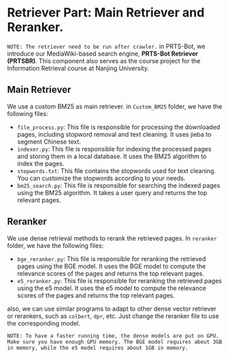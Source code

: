 # Retriever Part: Main Retriever and Reranker.

`NOTE: The retriever need to be run after crawler.`
in PRTS-Bot, we introduce our MediaWiki-based search engine, **PRTS-Bot Retriever (PRTSBR)**. This component also serves as the course project for the Information Retrieval course at Nanjing University.

## Main Retriever
We use a custom BM25 as main retriever. in `Custom_BM25` folder, we have the following files:
- `file_process.py`: This file is responsible for processing the downloaded pages, including stopword removal and text cleaning. It uses jieba to segment Chinese text.
- `indexer.py`: This file is responsible for indexing the processed pages and storing them in a local database. It uses the BM25 algorithm to index the pages.
- `stopwords.txt`: This file contains the stopwords used for text cleaning. You can customize the stopwords according to your needs.
- `bm25_search.py`: This file is responsible for searching the indexed pages using the BM25 algorithm. It takes a user query and returns the top relevant pages.

## Reranker
We use dense retrieval methods to rerank the retrieved pages. In `reranker` folder, we have the following files:
- `bge_reranker.py`: This file is responsible for reranking the retrieved pages using the BGE model. It uses the BGE model to compute the relevance scores of the pages and returns the top relevant pages.
- `e5_reranker.py`: This file is responsible for reranking the retrieved pages using the e5 model. It uses the e5 model to compute the relevance scores of the pages and returns the top relevant pages.

also, we can use similar programs to adapt to other dense vector retriever or rerankers, such as `colbert`, `dpr`, etc. Just change the reranker file to use the corresponding model.

`NOTE: To have a faster running time, the dense models are put on GPU. Make sure you have enough GPU memory. The BGE model requires about 3GB in memory, while the e5 model requires about 1GB in memory.`

